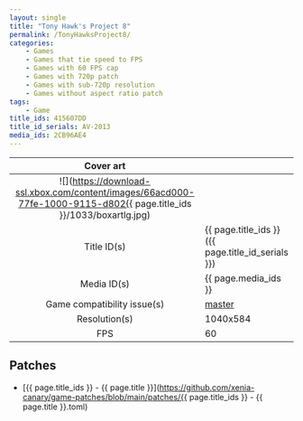 ```yaml
---
layout: single
title: "Tony Hawk's Project 8"
permalink: /TonyHawksProject8/
categories:
    - Games
    - Games that tie speed to FPS
    - Games with 60 FPS cap
    - Games with 720p patch
    - Games with sub-720p resolution
    - Games without aspect ratio patch
tags:
    - Game
title_ids: 415607DD
title_id_serials: AV-2013
media_ids: 2CB96AE4
---
```


| Cover art                   |                                                                                        |
| :-------:                   | :-                                                                                     |
| ![](https://download-ssl.xbox.com/content/images/66acd000-77fe-1000-9115-d802{{ page.title_ids }}/1033/boxartlg.jpg) |
| Title ID(s)                 | {{ page.title_ids }} ({{ page.title_id_serials }})                                     |
| Media ID(s)                 | {{ page.media_ids }}                                                                   |
| Game compatibility issue(s) | [master](https://github.com/xenia-project/game-compatibility/issues/956)               |
| Resolution(s)               | 1040x584                                                                               |
| FPS                         | 60                                                                                     |

## Patches
* [{{ page.title_ids }} - {{ page.title }}](https://github.com/xenia-canary/game-patches/blob/main/patches/{{ page.title_ids }} - {{ page.title }}.toml)
